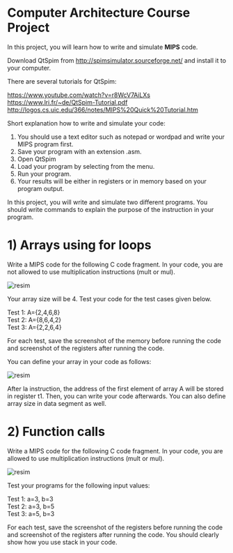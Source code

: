 # Computer Architecture Course Project
In this project, you will learn how to write and simulate **MIPS** code.

Download QtSpim from http://spimsimulator.sourceforge.net/ and install it to your computer.

There are several tutorials for QtSpim:

https://www.youtube.com/watch?v=r8WcV7AiLXs   
https://www.lri.fr/~de/QtSpim-Tutorial.pdf  
http://logos.cs.uic.edu/366/notes/MIPS%20Quick%20Tutorial.htm

Short explanation how to write and simulate your code:
1) You should use a text editor such as notepad or wordpad and write your MIPS program
first.
2) Save your program with an extension .asm.
3) Open QtSpim
4) Load your program by selecting from the menu.
5) Run your program.
6) Your results will be either in registers or in memory based on your program output.

In this project, you will write and simulate two different programs. You should write commands
to explain the purpose of the instruction in your program.

# 1) Arrays using for loops

Write a MIPS code for the following C code fragment. In your code, you are not allowed to use multiplication instructions (mult or mul).

![resim](https://user-images.githubusercontent.com/73522423/149719286-5e8f4615-7a80-46c8-afda-8804885d985b.png)

Your array size will be 4. Test your code for the test cases given below.

Test 1: A={2,4,6,8}  
Test 2: A={8,6,4,2}  
Test 3: A={2,2,6,4}  

For each test, save the screenshot of the memory before running the code and screenshot of the registers after running the code. 

You can define your array in your code as follows:

![resim](https://user-images.githubusercontent.com/73522423/149719326-bffd868e-1ea1-4314-a545-6ef0c8b94ea2.png)

After la instruction, the address of the first element of array A will be stored in register t1. Then, you can write your code afterwards. You can also define array size in data segment as well.


# 2) Function calls

Write a MIPS code for the following C code fragment. In your code, you are allowed to use multiplication instructions (mult or mul).

![resim](https://user-images.githubusercontent.com/73522423/149719493-995689bb-8ec3-465f-81b8-1fab7b35686e.png)

Test your programs for the following input values:  

Test 1: a=3, b=3  
Test 2: a=3, b=5  
Test 3: a=5, b=3  

For each test, save the screenshot of the registers before running the code and screenshot of the registers after running the code. You should clearly show how you use stack in your code.

